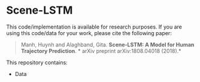 # Scene-LSTM


This code/implementation is available for research purposes. If you are using this code/data for your work, please cite the following paper:

> Manh, Huynh and Alaghband, Gita. **Scene-LSTM: A Model for Human Trajectory Prediction**. * arXiv preprint arXiv:1808.04018 (2018).*

This repository contains: 
- Data 